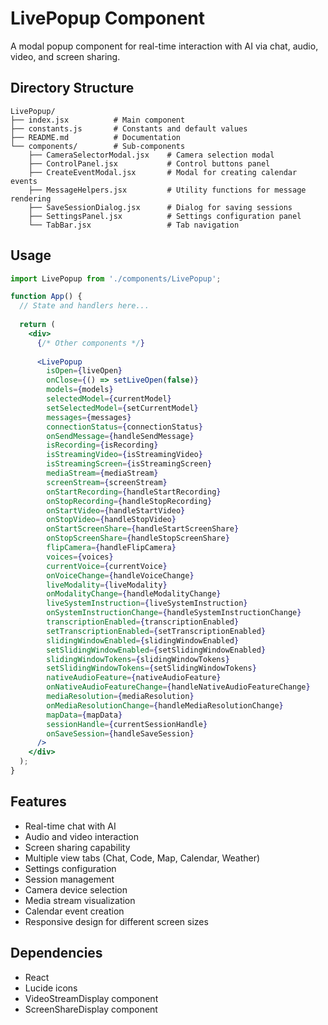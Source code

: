 # LivePopup Component

A modal popup component for real-time interaction with AI via chat, audio, video, and screen sharing.

## Directory Structure

```
LivePopup/
├── index.jsx          # Main component
├── constants.js       # Constants and default values
├── README.md          # Documentation
└── components/        # Sub-components
    ├── CameraSelectorModal.jsx    # Camera selection modal
    ├── ControlPanel.jsx           # Control buttons panel
    ├── CreateEventModal.jsx       # Modal for creating calendar events
    ├── MessageHelpers.jsx         # Utility functions for message rendering
    ├── SaveSessionDialog.jsx      # Dialog for saving sessions
    ├── SettingsPanel.jsx          # Settings configuration panel
    └── TabBar.jsx                 # Tab navigation
```

## Usage

```jsx
import LivePopup from './components/LivePopup';

function App() {
  // State and handlers here...
  
  return (
    <div>
      {/* Other components */}
      
      <LivePopup
        isOpen={liveOpen}
        onClose={() => setLiveOpen(false)}
        models={models}
        selectedModel={currentModel}
        setSelectedModel={setCurrentModel}
        messages={messages}
        connectionStatus={connectionStatus}
        onSendMessage={handleSendMessage}
        isRecording={isRecording}
        isStreamingVideo={isStreamingVideo}
        isStreamingScreen={isStreamingScreen}
        mediaStream={mediaStream}
        screenStream={screenStream}
        onStartRecording={handleStartRecording}
        onStopRecording={handleStopRecording}
        onStartVideo={handleStartVideo}
        onStopVideo={handleStopVideo}
        onStartScreenShare={handleStartScreenShare}
        onStopScreenShare={handleStopScreenShare}
        flipCamera={handleFlipCamera}
        voices={voices}
        currentVoice={currentVoice}
        onVoiceChange={handleVoiceChange}
        liveModality={liveModality}
        onModalityChange={handleModalityChange}
        liveSystemInstruction={liveSystemInstruction}
        onSystemInstructionChange={handleSystemInstructionChange}
        transcriptionEnabled={transcriptionEnabled}
        setTranscriptionEnabled={setTranscriptionEnabled}
        slidingWindowEnabled={slidingWindowEnabled}
        setSlidingWindowEnabled={setSlidingWindowEnabled}
        slidingWindowTokens={slidingWindowTokens}
        setSlidingWindowTokens={setSlidingWindowTokens}
        nativeAudioFeature={nativeAudioFeature}
        onNativeAudioFeatureChange={handleNativeAudioFeatureChange}
        mediaResolution={mediaResolution}
        onMediaResolutionChange={handleMediaResolutionChange}
        mapData={mapData}
        sessionHandle={currentSessionHandle}
        onSaveSession={handleSaveSession}
      />
    </div>
  );
}
```

## Features

- Real-time chat with AI
- Audio and video interaction
- Screen sharing capability
- Multiple view tabs (Chat, Code, Map, Calendar, Weather)
- Settings configuration
- Session management
- Camera device selection
- Media stream visualization
- Calendar event creation
- Responsive design for different screen sizes

## Dependencies

- React
- Lucide icons
- VideoStreamDisplay component
- ScreenShareDisplay component 